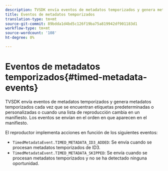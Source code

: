 ```yaml
---
description: TVSDK envía eventos de metadatos temporizados y genera metadatos temporizados cada vez que se encuentran etiquetas predeterminadas o personalizadas o cuando una lista de reproducción cambia en un manifiesto. Los eventos se envían en el orden en que aparecen en el manifiesto.
title: Eventos de metadatos temporizados
translation-type: tm+mt
source-git-commit: 89bdda1d4bd5c126f19ba75a819942df901183d1
workflow-type: tm+mt
source-wordcount: '108'
ht-degree: 0%

---
```



# Eventos de metadatos temporizados{#timed-metadata-events}

TVSDK envía eventos de metadatos temporizados y genera metadatos temporizados cada vez que se encuentran etiquetas predeterminadas o personalizadas o cuando una lista de reproducción cambia en un manifiesto. Los eventos se envían en el orden en que aparecen en el manifiesto.

El reproductor implementa acciones en función de los siguientes eventos:

* `TimedMetadataEvent.TIMED_METADATA_ID3_ADDED`: Se envía cuando se procesan metadatos temporizados de ID3.
* `TimedMetadataEvent.TIMED_METADATA_SKIPPED`: Se envía cuando se procesan metadatos temporizados y no se ha detectado ninguna oportunidad.

